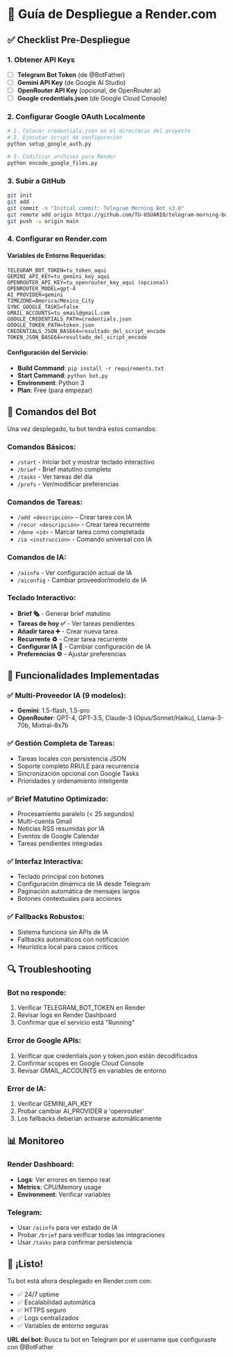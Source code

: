 # 🚀 Guía de Despliegue a Render.com

## ✅ Checklist Pre-Despliegue

### 1. Obtener API Keys
- [ ] **Telegram Bot Token** (de @BotFather)
- [ ] **Gemini API Key** (de Google AI Studio)  
- [ ] **OpenRouter API Key** (opcional, de OpenRouter.ai)
- [ ] **Google credentials.json** (de Google Cloud Console)

### 2. Configurar Google OAuth Localmente
```bash
# 1. Colocar credentials.json en el directorio del proyecto
# 2. Ejecutar script de configuración
python setup_google_auth.py

# 3. Codificar archivos para Render
python encode_google_files.py
```

### 3. Subir a GitHub
```bash
git init
git add .
git commit -m "Initial commit: Telegram Morning Bot v2.0"
git remote add origin https://github.com/TU-USUARIO/telegram-morning-bot.git
git push -u origin main
```

### 4. Configurar en Render.com

#### Variables de Entorno Requeridas:
```env
TELEGRAM_BOT_TOKEN=tu_token_aqui
GEMINI_API_KEY=tu_gemini_key_aqui
OPENROUTER_API_KEY=tu_openrouter_key_aqui (opcional)
OPENROUTER_MODEL=gpt-4
AI_PROVIDER=gemini
TIMEZONE=America/Mexico_City
SYNC_GOOGLE_TASKS=false
GMAIL_ACCOUNTS=tu_email@gmail.com
GOOGLE_CREDENTIALS_PATH=credentials.json
GOOGLE_TOKEN_PATH=token.json
CREDENTIALS_JSON_BASE64=resultado_del_script_encode
TOKEN_JSON_BASE64=resultado_del_script_encode
```

#### Configuración del Servicio:
- **Build Command**: `pip install -r requirements.txt`
- **Start Command**: `python bot.py`
- **Environment**: Python 3
- **Plan**: Free (para empezar)

## 🔧 Comandos del Bot

Una vez desplegado, tu bot tendrá estos comandos:

### Comandos Básicos:
- `/start` - Iniciar bot y mostrar teclado interactivo
- `/brief` - Brief matutino completo
- `/tasks` - Ver tareas del día
- `/prefs` - Ver/modificar preferencias

### Comandos de Tareas:
- `/add <descripción>` - Crear tarea con IA
- `/recur <descripción>` - Crear tarea recurrente
- `/done <id>` - Marcar tarea como completada
- `/ia <instrucción>` - Comando universal con IA

### Comandos de IA:
- `/aiinfo` - Ver configuración actual de IA
- `/aiconfig` - Cambiar proveedor/modelo de IA

### Teclado Interactivo:
- **Brief 🗞** - Generar brief matutino
- **Tareas de hoy ✅** - Ver tareas pendientes
- **Añadir tarea ➕** - Crear nueva tarea
- **Recurrente ♻️** - Crear tarea recurrente
- **Configurar IA 🤖** - Cambiar configuración de IA
- **Preferencias ⚙️** - Ajustar preferencias

## 🎯 Funcionalidades Implementadas

### ✅ Multi-Proveedor IA (9 modelos):
- **Gemini**: 1.5-flash, 1.5-pro
- **OpenRouter**: GPT-4, GPT-3.5, Claude-3 (Opus/Sonnet/Haiku), Llama-3-70b, Mixtral-8x7b

### ✅ Gestión Completa de Tareas:
- Tareas locales con persistencia JSON
- Soporte completo RRULE para recurrencia
- Sincronización opcional con Google Tasks
- Prioridades y ordenamiento inteligente

### ✅ Brief Matutino Optimizado:
- Procesamiento paralelo (< 25 segundos)
- Multi-cuenta Gmail
- Noticias RSS resumidas por IA
- Eventos de Google Calendar
- Tareas pendientes integradas

### ✅ Interfaz Interactiva:
- Teclado principal con botones
- Configuración dinámica de IA desde Telegram
- Paginación automática de mensajes largos
- Botones contextuales para acciones

### ✅ Fallbacks Robustos:
- Sistema funciona sin APIs de IA
- Fallbacks automáticos con notificación
- Heurística local para casos críticos

## 🔍 Troubleshooting

### Bot no responde:
1. Verificar TELEGRAM_BOT_TOKEN en Render
2. Revisar logs en Render Dashboard
3. Confirmar que el servicio está "Running"

### Error de Google APIs:
1. Verificar que credentials.json y token.json están decodificados
2. Confirmar scopes en Google Cloud Console
3. Revisar GMAIL_ACCOUNTS en variables de entorno

### Error de IA:
1. Verificar GEMINI_API_KEY
2. Probar cambiar AI_PROVIDER a 'openrouter'
3. Los fallbacks deberían activarse automáticamente

## 📊 Monitoreo

### Render Dashboard:
- **Logs**: Ver errores en tiempo real
- **Metrics**: CPU/Memory usage
- **Environment**: Verificar variables

### Telegram:
- Usar `/aiinfo` para ver estado de IA
- Probar `/brief` para verificar todas las integraciones
- Usar `/tasks` para confirmar persistencia

## 🎉 ¡Listo!

Tu bot está ahora desplegado en Render.com con:
- ✅ 24/7 uptime
- ✅ Escalabilidad automática  
- ✅ HTTPS seguro
- ✅ Logs centralizados
- ✅ Variables de entorno seguras

**URL del bot**: Busca tu bot en Telegram por el username que configuraste con @BotFather